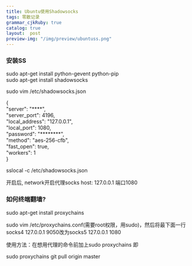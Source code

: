 ```yaml
---
title: Ubuntu使用Shadowsocks
tags: 零散记录
grammar_cjkRuby: true
catalog: true
layout:  post
preview-img: "/img/preview/ubuntuss.png"
---
```


### 安装SS
sudo apt-get install python-gevent python-pip<br>
sudo apt-get install shadowsocks

sudo vim /etc/shadowsocks.json

{<br>
"server": "****",<br>
"server_port": 4196,<br>
"local_address": "127.0.0.1",<br>
"local_port": 1080,<br>
"password": "********",<br>
"method": "aes-256-cfb",<br>
"fast_open": true,<br>
"workers": 1<br>
}


sslocal -c /etc/shadowsocks.json

开启后, network开启代理socks host: 127.0.0.1 端口1080


### 如何终端翻墙?

sudo apt-get install proxychains

sudo vim /etc/proxychains.conf(需要root权限，用sudo)，然后将最下面一行 socks4 127.0.0.1 9050改为socks5 127.0.0.1 1080

使用方法：在想用代理的命令前加上sudo proxychains 即

sudo proxychains git pull origin master
